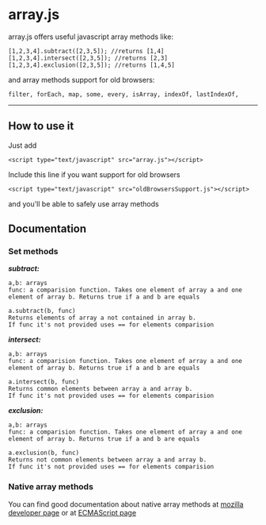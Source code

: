 array.js
========

array.js offers useful javascript array methods like:

```
[1,2,3,4].subtract([2,3,5]); //returns [1,4]
[1,2,3,4].intersect([2,3,5]); //returns [2,3]
[1,2,3,4].exclusion([2,3,5]); //returns [1,4,5]
```

and array methods support for old browsers:

```
filter, forEach, map, some, every, isArray, indexOf, lastIndexOf, 
```

***

## How to use it
Just add 

```
<script type="text/javascript" src="array.js"></script>
```

Include this line if you want support for old browsers
```
<script type="text/javascript" src="oldBrowsersSupport.js"></script>
```
and you'll be able to safely use array methods

## Documentation

### Set methods

_**subtract:**_
```
a,b: arrays
func: a comparision function. Takes one element of array a and one element of array b. Returns true if a and b are equals

a.subtract(b, func)
Returns elements of array a not contained in array b. 
If func it's not provided uses == for elements comparision
```


_**intersect:**_
```
a,b: arrays
func: a comparision function. Takes one element of array a and one element of array b. Returns true if a and b are equals

a.intersect(b, func)
Returns common elements between array a and array b. 
If func it's not provided uses == for elements comparision
```


_**exclusion:**_
```
a,b: arrays
func: a comparision function. Takes one element of array a and one element of array b. Returns true if a and b are equals

a.exclusion(b, func)
Returns not common elements between array a and array b. 
If func it's not provided uses == for elements comparision
```

### Native array methods
You can find good documentation about native array methods at [mozilla developer page](https://developer.mozilla.org/en-US/docs/JavaScript/Reference/Global_Objects/Array/prototype) or at 
[ECMAScript page](http://es5.github.io/#x15.4)
